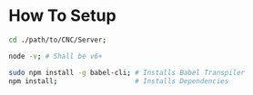 
# How To Setup


```bash
cd ./path/to/CNC/Server;

node -v; # Shall be v6+

sudo npm install -g babel-cli; # Installs Babel Transpiler
npm install;                   # Installs Dependencies
```
